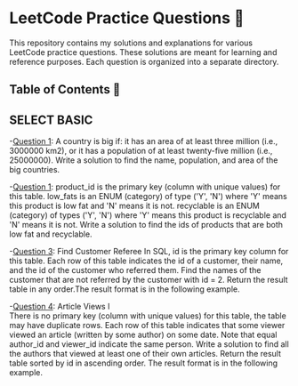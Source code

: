 # LeetCode Practice Questions 🚀

This repository contains my solutions and explanations for various LeetCode practice questions. These solutions are meant for learning and reference purposes. Each question is organized into a separate directory.

## Table of Contents 📜

## SELECT BASIC

 -[Question 1](./Question1/):
  A country is big if:
  it has an area of at least three million (i.e., 3000000 km2), or
  it has a population of at least twenty-five million (i.e., 25000000).
  Write a solution to find the name, population, and area of the big countries.

-[Question 1](./Question2/):
  product_id is the primary key (column with unique values) for this table.
  low_fats is an ENUM (category) of type ('Y', 'N') where 'Y' means this product is low fat and 'N' means it is not.
  recyclable is an ENUM (category) of types ('Y', 'N') where 'Y' means this product is recyclable and 'N' means it is not.
  Write a solution to find the ids of products that are both low fat and recyclable.

 -[Question 3](./Question3/):
  Find Customer Referee
  In SQL, id is the primary key column for this table.
  Each row of this table indicates the id of a customer, their name, and the id of the customer who referred them.
  Find the names of the customer that are not referred by the customer with id = 2.
  Return the result table in any order.The result format is in the following example.

  -[Question 4](./Question4/):
  Article Views I  
  There is no primary key (column with unique values) for this table, the table may have duplicate rows.
  Each row of this table indicates that some viewer viewed an article (written by some author) on some date. 
  Note that equal author_id and viewer_id indicate the same person.
  Write a solution to find all the authors that viewed at least one of their own articles.
  Return the result table sorted by id in ascending order.
  The result format is in the following example.
 
  
  

